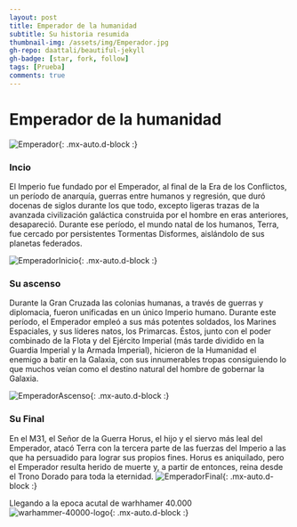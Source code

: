 ```yaml
---
layout: post
title: Emperador de la humanidad
subtitle: Su historia resumida
thumbnail-img: /assets/img/Emperador.jpg
gh-repo: daattali/beautiful-jekyll
gh-badge: [star, fork, follow]
tags: [Prueba]
comments: true
---
```


 # **Emperador de la humanidad**
![Emperador](https://user-images.githubusercontent.com/91463595/193666111-bbe99651-c4a5-4514-9532-c493a03d247e.jpg){: .mx-auto.d-block :}


### Incio


El Imperio fue fundado por el Emperador, al final de la Era de los Conflictos, un período de anarquía, guerras entre humanos y regresión, que duró docenas de siglos durante los que todo, excepto ligeras trazas de la avanzada civilización galáctica construida por el hombre en eras anteriores, desapareció. Durante ese período, el mundo natal de los humanos, Terra, fue cercado por persistentes Tormentas Disformes, aislándolo de sus planetas federados.

![EmperadorInicio](https://user-images.githubusercontent.com/91463595/193665064-a872e7e1-56e6-4ac7-afd9-d968f9d15a7d.jpg){: .mx-auto.d-block :}

### Su ascenso
Durante la Gran Cruzada las colonias humanas, a través de guerras y diplomacia, fueron unificadas en un único Imperio humano.
Durante este período, el Emperador empleó a sus más potentes soldados, los Marines Espaciales, y sus líderes natos, los Primarcas. Éstos, junto con el poder combinado de la Flota y del Ejército Imperial (más tarde dividido en la Guardia Imperial y la Armada Imperial), hicieron de la Humanidad el enemigo a batir en la Galaxia, con sus innumerables tropas consiguiendo lo que muchos veían como el destino natural del hombre de gobernar la Galaxia.

![EmperadorAscenso](https://user-images.githubusercontent.com/91463595/193665435-b45662db-a6f4-4d2a-8f60-a359c4c590e9.jpg){: .mx-auto.d-block :}

### Su Final
En el M31, el Señor de la Guerra Horus, el hijo y el siervo más leal del Emperador, atacó Terra con la tercera parte de las fuerzas del Imperio a las que ha persuadido para lograr sus propios fines. Horus es aniquilado, pero el Emperador resulta herido de muerte y, a partir de entonces, reina desde el Trono Dorado para toda la eternidad.
![EmperadorFinal](https://user-images.githubusercontent.com/91463595/193665639-c6fcf959-be24-4fbe-a5c0-5f5e753f812e.jpg){: .mx-auto.d-block :}

Llegando a la epoca acutal de warhhamer 40.000
![warhammer-40000-logo](https://user-images.githubusercontent.com/91463595/193668642-874da259-1242-4a86-aa2e-267ed890f12c.png){: .mx-auto.d-block :}

<!-- 
(Esta como prueba)
![Crepe](https://s3-media3.fl.yelpcdn.com/bphoto/cQ1Yoa75m2yUFFbY2xwuqw/348s.jpg){: .mx-auto.d-block :}
(Esta como prueba) -->
